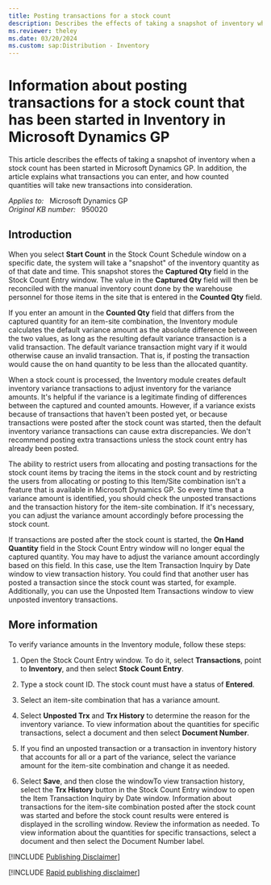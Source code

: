 ```yaml
---
title: Posting transactions for a stock count
description: Describes the effects of taking a snapshot of inventory when a stock count has been started in Microsoft Dynamics GP.
ms.reviewer: theley
ms.date: 03/20/2024
ms.custom: sap:Distribution - Inventory
---
```

# Information about posting transactions for a stock count that has been started in Inventory in Microsoft Dynamics GP

This article describes the effects of taking a snapshot of inventory when a stock count has been started in Microsoft Dynamics GP. In addition, the article explains what transactions you can enter, and how counted quantities will take new transactions into consideration.

_Applies to:_ &nbsp; Microsoft Dynamics GP  
_Original KB number:_ &nbsp; 950020

## Introduction

When you select **Start Count** in the Stock Count Schedule window on a specific date, the system will take a "snapshot" of the inventory quantity as of that date and time. This snapshot stores the **Captured Qty** field in the Stock Count Entry window. The value in the **Captured Qty** field will then be reconciled with the manual inventory count done by the warehouse personnel for those items in the site that is entered in the **Counted Qty** field.

If you enter an amount in the **Counted Qty** field that differs from the captured quantity for an item-site combination, the Inventory module calculates the default variance amount as the absolute difference between the two values, as long as the resulting default variance transaction is a valid transaction. The default variance transaction might vary if it would otherwise cause an invalid transaction. That is, if posting the transaction would cause the on hand quantity to be less than the allocated quantity.

When a stock count is processed, the Inventory module creates default inventory variance transactions to adjust inventory for the variance amounts. It's helpful if the variance is a legitimate finding of differences between the captured and counted amounts. However, if a variance exists because of transactions that haven't been posted yet, or because transactions were posted after the stock count was started, then the default inventory variance transactions can cause extra discrepancies. We don't recommend posting extra transactions unless the stock count entry has already been posted.

The ability to restrict users from allocating and posting transactions for the stock count items by tracing the items in the stock count and by restricting the users from allocating or posting to this Item/Site combination isn't a feature that is available in Microsoft Dynamics GP. So every time that a variance amount is identified, you should check the unposted transactions and the transaction history for the item-site combination. If it's necessary, you can adjust the variance amount accordingly before processing the stock count.

If transactions are posted after the stock count is started, the **On Hand Quantity** field in the Stock Count Entry window will no longer equal the captured quantity. You may have to adjust the variance amount accordingly based on this field. In this case, use the Item Transaction Inquiry by Date window to view transaction history. You could find that another user has posted a transaction since the stock count was started, for example. Additionally, you can use the Unposted Item Transactions window to view unposted inventory transactions.

## More information

To verify variance amounts in the Inventory module, follow these steps:

1. Open the Stock Count Entry window. To do it, select **Transactions**, point to **Inventory**, and then select **Stock Count Entry**.

2. Type a stock count ID. The stock count must have a status of **Entered**.

3. Select an item-site combination that has a variance amount.

4. Select **Unposted Trx** and **Trx History** to determine the reason for the inventory variance. To view information about the quantities for specific transactions, select a document and then select **Document Number**.

5. If you find an unposted transaction or a transaction in inventory history that accounts for all or a part of the variance, select the variance amount for the item-site combination and change it as needed.

6. Select **Save**, and then close the windowTo view transaction history, select the **Trx History** button in the Stock Count Entry window to open the Item Transaction Inquiry by Date window. Information about transactions for the item-site combination posted after the stock count was started and before the stock count results were entered is displayed in the scrolling window. Review the information as needed. To view information about the quantities for specific transactions, select a document and then select the Document Number label.

[!INCLUDE [Publishing Disclaimer](../../includes/publishing-disclaimer.md)]

[!INCLUDE [Rapid publishing disclaimer](../../includes/rapid-publishing-disclaimer.md)]
